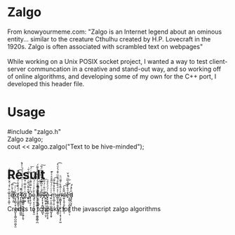 <h1>Zalgo</h1>
</hr>
From knowyourmeme.com:
"Zalgo is an Internet legend about an ominous entity... similar to the creature Cthulhu created by H.P. Lovecraft in the 1920s. Zalgo is often associated with scrambled text on webpages"<br><br>
While working on a Unix POSIX socket project, I wanted a way to test client-server communcation in a creative and stand-out way, and so working off of online algorithms, and developing some of my own for the C++ port, I developed this header file.

<h1>Usage</h1>
</hr>

#include "zalgo.h"<br>
Zalgo zalgo;<br>
cout << zalgo.zalgo("Text to be hive-minded");   <br>

<h1>Result</h1>
</hr>

T̤̥̝͚̣̜ͯ̃ͨ͛̽͑̂̆͑͆ͦ̌͒́͋͢ĕ̸͂ͯ̌̀̿͟͏̭̗͙̩̬̤̝͖͡x̧̨̡̻̩͙̹͔͔̯̺͙͕̖̻̠̺̪͔̺̞̫͂ͪͬ̍͞ţ̸̡̼̜͇̲͍̦̯̰͍̇́̈́̽̐͋ͩͤͣ̋ͣ͌̚͡ ̵̨̝͙͇͎̝̖̤̯̠͓̪̲͚̑ͬ̂̚͘ͅͅt̶̶ͨ̈ͯͦ̉͗ͭͫ͆̀̽͛ͯ̈́ͪͮ̾̚҉͈̘͈͇̻͍͔̜̤̘̱̘͕͈̱̙͈̖̕o̼̹̰̺ͦ̇͗̋̋̿ͥ̽̅́͘ ̡͛͂͋͌̈́̅̆̇̈́̽̾̿͗̄ͥ҉̱͈͔̟ͅb̢̛̖̱̠̰̠̗ͫ͗͒̿ͦ͌ͤͬͭ̎̇ͥ̈́͟͞ę͍͉͙̣̠͙̹̙͍̮̥̫̓̌̓ͧ͗ͮ̈́ͯ́̔͑͌ ̸̧̧̟̲͈͕͇͕͉͔͙͙̹͈̳̭̳̹̪̓͊̃ͥ͋ͧ͗ͣ̔͊̔͊̏͐̽͌̈́h̛̆̊̌̏̇ͩ͠͝͞͏͈̻͈͙͚̫̳͖̠͔̮͈͕̖͇̙i̶͐̊ͪ͑̐͆͌ͩ͐̿̓̍͂̈́̃̚͟͠҉͔͕̟͙͎̱̪͖͉͙̲̺̝v̷̑ͧͫ͋ͨ̉̈́͞҉͉̲̫͍͕̙̤̹̫̣͚͉̤̠̮̗͡e̢͙͚͉̳̠̪̗͇̝̠͚͎͎̗̥ͥ͑́̈́ͤͯ̄́-̵̵̷̼̙̤̜͈̪̣̺͈̘͍̺̖͓̭͓ͮͯͦͨͤ͑̅͂̑̆̊ͤͤ͊͘m̟̠̻͎͙̩ͭ̊̌̓̐̐ͦ̐͘͜͡i̶̻̯̝͚͈͔̰̭̤̯̙̝̲͉̓͐̈́̐̄͑̄́́̄̋ͫ̊̂́̓ͩ̽͡n̵̷̛̯͚̻͓̟̘̹̰͙̣̯̦̜͙͉͉͓̠͖ͤ͗ͯ̅̐̏ͤ͌̈̈ͪd̴̫̱̩̩͍͎͍̦̫̙̙̲̞̃̃̐̀͠͝͞e̊ͩ͋̾̌̋͛͆ͫ͑͗̌̚͏̕͟҉͎̰̲̜̤̞̪̬͚̼̙̳̦ͅḑ̷̧̢̤̞̗̖̋ͤ̄̍ͭ̕ͅ

Credits to tchouky for the javascript zalgo algorithms
